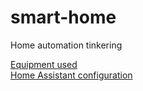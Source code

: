 # smart-home
Home automation tinkering
  
  

[Equipment used](/equipment.md)  
[Home Assistant configuration](/ha)
